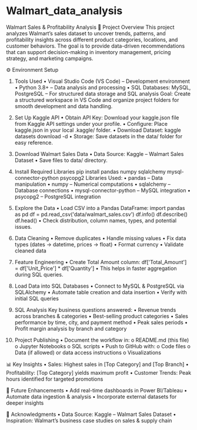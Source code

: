 # Walmart_data_analysis
Walmart Sales & Profitability Analysis
📌 Project Overview
This project analyzes Walmart’s sales dataset to uncover trends, patterns, and profitability insights across different product categories, locations, and customer behaviors. The goal is to provide data-driven recommendations that can support decision-making in inventory management, pricing strategy, and marketing campaigns.
 
⚙️ Environment Setup
1. Tools Used
•	Visual Studio Code (VS Code) – Development environment
•	Python 3.8+ – Data analysis and processing
•	SQL Databases: MySQL, PostgreSQL – For structured data storage and SQL analysis
Goal: Create a structured workspace in VS Code and organize project folders for smooth development and data handling.
 
2. Set Up Kaggle API
•	Obtain API Key: Download your kaggle.json file from Kaggle API settings under your profile.
•	Configure: Place kaggle.json in your local .kaggle/ folder.
•	Download Dataset:
kaggle datasets download -d <dataset-path>
•	Storage: Save datasets in the data/ folder for easy reference.
 
3. Download Walmart Sales Data
•	Data Source: Kaggle – Walmart Sales Dataset
•	Save files to data/ directory.
 
4. Install Required Libraries
pip install pandas numpy sqlalchemy mysql-connector-python psycopg2
Libraries Used:
•	pandas – Data manipulation
•	numpy – Numerical computations
•	sqlalchemy – Database connections
•	mysql-connector-python – MySQL integration
•	psycopg2 – PostgreSQL integration
 
5. Explore the Data
•	Load CSV into a Pandas DataFrame:
import pandas as pd
df = pd.read_csv('data/walmart_sales.csv')
df.info()
df.describe()
df.head()
•	Check distribution, column names, types, and potential issues.
 
6. Data Cleaning
•	Remove duplicates
•	Handle missing values
•	Fix data types (dates → datetime, prices → float)
•	Format currency
•	Validate cleaned data
 
7. Feature Engineering
•	Create Total Amount column:
df['Total_Amount'] = df['Unit_Price'] * df['Quantity']
•	This helps in faster aggregation during SQL queries.
 
8. Load Data into SQL Databases
•	Connect to MySQL & PostgreSQL via SQLAlchemy
•	Automate table creation and data insertion
•	Verify with initial SQL queries
 
9. SQL Analysis
Key business questions answered:
•	Revenue trends across branches & categories
•	Best-selling product categories
•	Sales performance by time, city, and payment method
•	Peak sales periods
•	Profit margin analysis by branch and category
 
10. Project Publishing
•	Document the workflow in:
o	README.md (this file)
o	Jupyter Notebooks
o	SQL scripts
•	Push to GitHub with:
o	Code files
o	Data (if allowed) or data access instructions
o	Visualizations
 
📊 Key Insights
•	Sales: Highest sales in [Top Category] and [Top Branch]
•	Profitability: [Top Category] yields maximum profit
•	Customer Trends: Peak hours identified for targeted promotions
 
🚀 Future Enhancements
•	Add real-time dashboards in Power BI/Tableau
•	Automate data ingestion & analysis
•	Incorporate external datasets for deeper insights
 
📜 Acknowledgments
•	Data Source: Kaggle – Walmart Sales Dataset
•	Inspiration: Walmart’s business case studies on sales & supply chain
 

